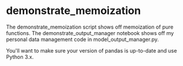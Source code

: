 # demonstrate_memoization

The demonstrate_memoization script shows off memoization of pure functions. The demonstrate_output_manager notebook shows off
my personal data management code in model_output_manager.py.

You'll want to make sure your version of pandas is up-to-date and use Python 3.x.